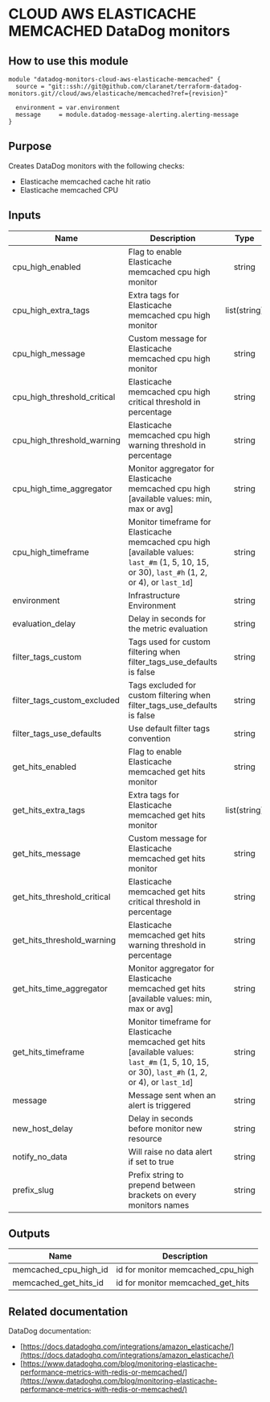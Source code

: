 # CLOUD AWS ELASTICACHE MEMCACHED DataDog monitors

## How to use this module

```
module "datadog-monitors-cloud-aws-elasticache-memcached" {
  source = "git::ssh://git@github.com/claranet/terraform-datadog-monitors.git//cloud/aws/elasticache/memcached?ref={revision}"

  environment = var.environment
  message     = module.datadog-message-alerting.alerting-message
}

```

## Purpose

Creates DataDog monitors with the following checks:

- Elasticache memcached cache hit ratio
- Elasticache memcached CPU

## Inputs

| Name | Description | Type | Default | Required |
|------|-------------|:----:|:-----:|:-----:|
| cpu\_high\_enabled | Flag to enable Elasticache memcached cpu high monitor | string | `"true"` | no |
| cpu\_high\_extra\_tags | Extra tags for Elasticache memcached cpu high monitor | list(string) | `[]` | no |
| cpu\_high\_message | Custom message for Elasticache memcached cpu high monitor | string | `""` | no |
| cpu\_high\_threshold\_critical | Elasticache memcached cpu high critical threshold in percentage | string | `"90"` | no |
| cpu\_high\_threshold\_warning | Elasticache memcached cpu high warning threshold in percentage | string | `"75"` | no |
| cpu\_high\_time\_aggregator | Monitor aggregator for Elasticache memcached cpu high [available values: min, max or avg] | string | `"min"` | no |
| cpu\_high\_timeframe | Monitor timeframe for Elasticache memcached cpu high [available values: `last_#m` (1, 5, 10, 15, or 30), `last_#h` (1, 2, or 4), or `last_1d`] | string | `"last_15m"` | no |
| environment | Infrastructure Environment | string | n/a | yes |
| evaluation\_delay | Delay in seconds for the metric evaluation | string | `"900"` | no |
| filter\_tags\_custom | Tags used for custom filtering when filter_tags_use_defaults is false | string | `"*"` | no |
| filter\_tags\_custom\_excluded | Tags excluded for custom filtering when filter_tags_use_defaults is false | string | `""` | no |
| filter\_tags\_use\_defaults | Use default filter tags convention | string | `"true"` | no |
| get\_hits\_enabled | Flag to enable Elasticache memcached get hits monitor | string | `"true"` | no |
| get\_hits\_extra\_tags | Extra tags for Elasticache memcached get hits monitor | list(string) | `[]` | no |
| get\_hits\_message | Custom message for Elasticache memcached get hits monitor | string | `""` | no |
| get\_hits\_threshold\_critical | Elasticache memcached get hits critical threshold in percentage | string | `"60"` | no |
| get\_hits\_threshold\_warning | Elasticache memcached get hits warning threshold in percentage | string | `"80"` | no |
| get\_hits\_time\_aggregator | Monitor aggregator for Elasticache memcached get hits [available values: min, max or avg] | string | `"max"` | no |
| get\_hits\_timeframe | Monitor timeframe for Elasticache memcached get hits [available values: `last_#m` (1, 5, 10, 15, or 30), `last_#h` (1, 2, or 4), or `last_1d`] | string | `"last_15m"` | no |
| message | Message sent when an alert is triggered | string | n/a | yes |
| new\_host\_delay | Delay in seconds before monitor new resource | string | `"300"` | no |
| notify\_no\_data | Will raise no data alert if set to true | string | `"true"` | no |
| prefix\_slug | Prefix string to prepend between brackets on every monitors names | string | `""` | no |

## Outputs

| Name | Description |
|------|-------------|
| memcached\_cpu\_high\_id | id for monitor memcached_cpu_high |
| memcached\_get\_hits\_id | id for monitor memcached_get_hits |

## Related documentation

DataDog documentation:

* [https://docs.datadoghq.com/integrations/amazon_elasticache/](https://docs.datadoghq.com/integrations/amazon_elasticache/)
* [https://www.datadoghq.com/blog/monitoring-elasticache-performance-metrics-with-redis-or-memcached/](https://www.datadoghq.com/blog/monitoring-elasticache-performance-metrics-with-redis-or-memcached/)


